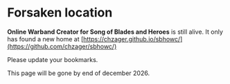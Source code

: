 # Forsaken location

**Online Warband Creator for Song of Blades and Heroes** is still alive. It only has found a new home at [https://chzager.github.io/sbhowc/](https://github.com/chzager/sbhowc/)

Please update your bookmarks.

This page will be gone by end of december 2026.
